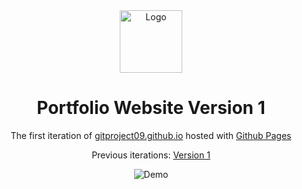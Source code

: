 <div align="center">
  <img alt="Logo" src="https://github.com/gitproject09/gitproject09.github.io/tree/master/images/logo.JPG" width="100" />
</div>
<h1 align="center">
  Portfolio Website Version 1
</h1>
<p align="center">
  The first iteration of <a href="https://gitproject09.github.io/" target="_blank">gitproject09.github.io</a> hosted with <a href="https://pages.github.com/" target="_blank">Github Pages</a>
</p>
<p align="center">
  Previous iterations:
  <a href="https://github.com/gitproject09/gitproject09.github.io" target="_blank">Version 1</a>
</p>

<div align="center">
  <img alt="Demo" src="https://github.com/gitproject09/gitproject09.github.io/tree/master/images/demo.jpg" />
</div>

